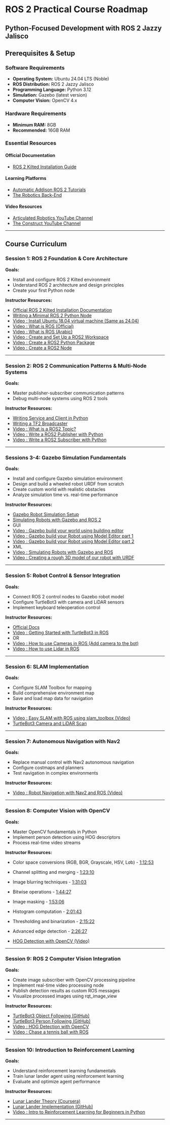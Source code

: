 # ROS 2 Practical Course Roadmap
## Python-Focused Development with ROS 2 Jazzy Jalisco

## Prerequisites & Setup

### Software Requirements
- **Operating System:** Ubuntu 24.04 LTS (Noble)
- **ROS Distribution:** ROS 2 Jazzy Jalisco
- **Programming Language:** Python 3.12
- **Simulation:** Gazebo (latest version)
- **Computer Vision:** OpenCV 4.x

### Hardware Requirements
- **Minimum RAM:** 8GB
- **Recommended:** 16GB RAM

### Essential Resources

#### Official Documentation
- [ROS 2 Kilted Installation Guide](https://docs.ros.org/en/kilted/Installation/Ubuntu-Install-Debs.html)

#### Learning Platforms
- [Automatic Addison ROS 2 Tutorials](https://automaticaddison.com/tutorials/)
- [The Robotics Back-End](https://roboticsbackend.com/category/ros2/)

#### Video Resources
- [Articulated Robotics YouTube Channel](https://www.youtube.com/c/ArticulatedRobotics)
- [The Construct YouTube Channel](https://www.youtube.com/c/TheConstruct)

---

## Course Curriculum

### **Session 1: ROS 2 Foundation & Core Architecture**
**Goals:**
- Install and configure ROS 2 Kilted environment
- Understand ROS 2 architecture and design principles
- Create your first Python node

**Instructor Resources:**
- [Official ROS 2 Kilted Installation Documentation](https://docs.ros.org/en/kilted/Installation/Ubuntu-Install-Debs.html)
- [Writing a Minimal ROS 2 Python Node](https://roboticsbackend.com/write-minimal-ros2-python-node/)
- [Video : Install Ubuntu 18.04 virtual machine (Same as 24.04)](https://youtu.be/O5Puwym7K5E?si=0dsnOFHyuJH0DVTR)
- [Video : What is ROS (Official)](https://vimeo.com/639236696?fl=pl&fe=sh)
- [Video : What is ROS (Arabic)](https://youtu.be/T-k9t3QsoT4?si=poekwSINkc2Z1Q87)
- [Video : Create and Set Up a ROS2 Workspace](https://youtu.be/3GbrKQ7G2P0?si=XIqFRde8GX3fLFhV)
- [Video : Create a ROS2 Python Package](https://youtu.be/iBGZ8LEvkCY?si=5bXdAt6zS8j9olTn)
- [Video : Create a ROS2 Node](https://youtu.be/wfCuPQ_6VbI?si=AiKajCo4dUkEC1NQ)


---

### **Session 2: ROS 2 Communication Patterns & Multi-Node Systems**
**Goals:**
- Master publisher-subscriber communication patterns
- Debug multi-node systems using ROS 2 tools

**Instructor Resources:**
- [Writing Service and Client in Python](https://docs.ros.org/en/kilted/Tutorials/Beginner-Client-Libraries/Writing-A-Simple-Py-Service-And-Client.html)
- [Writing a TF2 Broadcaster](https://docs.ros.org/en/kilted/Tutorials/Intermediate/Tf2/Writing-A-Tf2-Broadcaster-Py.html)
- [Video : What is a ROS2 Topic?](https://youtu.be/MwEXX6a-TWw?si=rTNI1aeoFoN7GcSR)
- [Video : Write a ROS2 Publisher with Python](https://youtu.be/Yy4OgGwEAj8?si=uacEtEGokvSVYafM)
- [Video : Write a ROS2 Subscriber with Python](https://youtu.be/od3JwOeyEXc?si=89stHMb8_-DHoplw)

---

### **Sessions 3-4: Gazebo Simulation Fundamentals**
**Goals:**
- Install and configure Gazebo simulation environment
- Design and build a wheeled robot URDF from scratch
- Create custom world with realistic obstacles
- Analyze simulation time vs. real-time performance

**Instructor Resources:**
- [Gazebo Robot Simulation Setup](https://gazebosim.org/docs/ionic/tutorials/)
- [Simulating Robots with Gazebo and ROS 2](https://automaticaddison.com/how-to-simulate-a-robot-using-gazebo-and-ros-2/)
- GUI
- [Video : Gazebo build your world using building editor](https://youtu.be/pM7jIxXXvFM?si=5aNFwk4vbrQRqaMf)
- [Video : Gazebo build your Robot using Model Editor part 1](https://youtu.be/xB8tJ9o4eNg?si=1TgZLW6cIuThp1rI)
- [Video : Gazebo build your Robot using Model Editor part 2](https://youtu.be/qT6Q2syd1M0?si=8mt7AEXkAlP5Hy0E)
- XML
- [Video : Simulating Robots with Gazebo and ROS](https://youtu.be/laWn7_cj434?si=AnXetkouMSYBD1J2)
- [Video : Creating a rough 3D model of our robot with URDF](https://youtu.be/BcjHyhV0kIs?si=CAZnlBHa6--odYt-)

---

### **Session 5: Robot Control & Sensor Integration**
**Goals:**
- Connect ROS 2 control nodes to Gazebo robot model
- Configure TurtleBot3 with camera and LiDAR sensors
- Implement keyboard teleoperation control

**Instructor Resources:**
- [Official Docs](https://emanual.robotis.com/docs/en/platform/turtlebot3/overview/)
- [Video : Getting Started with TurtleBot3 in ROS](https://youtu.be/e-7SlNDh8A8?si=2L79nas9mMkgUDcL)
- OR
- [Video : How to use Cameras in ROS (Add camera to the bot)](https://youtu.be/A3nw2M47K50?si=PA1_Z_GUaTtkPCXh)
- [Video : How to use Lidar in ROS](https://youtu.be/eJZXRncGaGM?si=n-MrKUWUJYSEjMrS)

---

### **Session 6: SLAM Implementation**
**Goals:**
- Configure SLAM Toolbox for mapping
- Build comprehensive environment map
- Save and load map data for navigation

**Instructor Resources:**
- [Video : Easy SLAM with ROS using slam_toolbox (Video)](https://youtu.be/ZaiA3hWaRzE?si=02UikckogA1UmWMv)
- [TurtleBot3 Camera and LiDAR Scan](https://youtu.be/3hswO5bAIK4?si=nP-mHU7tPEW4N1Ea)

---

### **Session 7: Autonomous Navigation with Nav2**
**Goals:**
- Replace manual control with Nav2 autonomous navigation
- Configure costmaps and planners
- Test navigation in complex environments

**Instructor Resources:**
- [Video : Robot Navigation with Nav2 and ROS (Video)](https://youtu.be/jkoGkAd0GYk?si=Y75rRRf4oD62-eJV)

---

### **Session 8: Computer Vision with OpenCV**
**Goals:**
- Master OpenCV fundamentals in Python
- Implement person detection using HOG descriptors
- Process real-time video streams

**Instructor Resources:**
- Color space conversions (RGB, BGR, Grayscale, HSV, L*a*b) - [1:12:53](https://www.youtube.com/watch?v=oXlwWbU8l2o&t=4373s)
- Channel splitting and merging - [1:23:10](https://www.youtube.com/watch?v=oXlwWbU8l2o&t=4990s)
- Image blurring techniques - [1:31:03](https://www.youtube.com/watch?v=oXlwWbU8l2o&t=5463s)
- Bitwise operations - [1:44:27](https://www.youtube.com/watch?v=oXlwWbU8l2o&t=6267s)
- Image masking - [1:53:06](https://www.youtube.com/watch?v=oXlwWbU8l2o&t=6786s)
- Histogram computation - [2:01:43](https://www.youtube.com/watch?v=oXlwWbU8l2o&t=7303s)
- Thresholding and binarization - [2:15:22](https://www.youtube.com/watch?v=oXlwWbU8l2o&t=8122s)
- Advanced edge detection - [2:26:27](https://www.youtube.com/watch?v=oXlwWbU8l2o&t=8787s)

- [HOG Detection with OpenCV (Video)](https://www.youtube.com/watch?v=UQRW4B4_nmU)


---


### **Session 9: ROS 2 Computer Vision Integration**
**Goals:**
- Create image subscriber with OpenCV processing pipeline
- Implement real-time video processing node
- Publish detection results as custom ROS messages
- Visualize processed images using rqt_image_view

**Instructor Resources:**
- [TurtleBot3 Object Following (GitHub)](https://github.com/emirhancibir/turtlebot3_object_following)
- [TurtleBot3 Person Following (GitHub)](https://github.com/mmabas77/ros_ws)
- [Video : HOG Detection with OpenCV](https://www.youtube.com/watch?v=UQRW4B4_nmU)
- [Video : Chase a tennis ball with ROS](https://youtu.be/gISSSbYUZag?si=j64B1IBVucElRDiO)

---

### **Session 10: Introduction to Reinforcement Learning**
**Goals:**
- Understand reinforcement learning fundamentals
- Train lunar lander agent using reinforcement learning
- Evaluate and optimize agent performance

**Instructor Resources:**
- [Lunar Lander Theory (Coursera)](https://www.coursera.org/learn/unsupervised-learning-recommenders-reinforcement-learning/lecture/C9BJf/lunar-lander)
- [Lunar Lander Implementation (GitHub)](https://github.com/greyhatguy007/Machine-Learning-Specialization-Coursera/blob/main/C3%20-%20Unsupervised%20Learning%2C%20Recommenders%2C%20Reinforcement%20Learning/week3/C3W3A1/C3_W3_A1_Assignment.ipynb)
- [Video : Intro to Reinforcement Learning for Beginners in Python](https://youtu.be/Uc6qBg7mM2Y?si=I_DrdM6N2FauNrbb)

---

